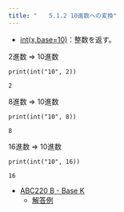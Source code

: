```yaml
---
title: "　　5.1.2 10進数への変換"
---
```


* [int(x,base=10)](https://docs.python.org/ja/3/library/functions.html#int)：整数を返す。

2進数 ⇒ 10進数

```python:サンプルコード
print(int("10", 2))
```

```text:実行結果
2
```

8進数 ⇒ 10進数

```python:サンプルコード
print(int("10", 8))
```

```text:実行結果
8
```

16進数 ⇒ 10進数

```python:サンプルコード
print(int("10", 16))
```

```text:実行結果
16
```

- [ABC220 B - Base K](https://atcoder.jp/contests/abc220/tasks/abc220_b)
    - [解答例](https://atcoder.jp/contests/abc220/submissions/27245151)